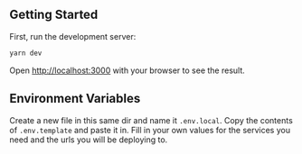 
## Getting Started

First, run the development server:

```bash
yarn dev
```

Open [http://localhost:3000](http://localhost:3000) with your browser to see the result.

## Environment Variables

Create a new file in this same dir and name it `.env.local`. Copy the contents of `.env.template` and paste it in. Fill in your own values for the services you need and the urls you will be deploying to.
